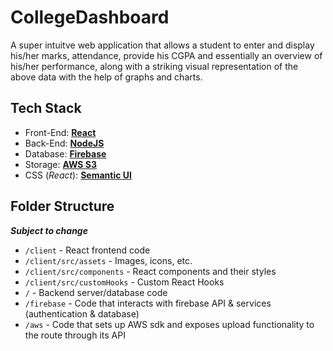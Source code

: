 # CollegeDashboard

A super intuitve web application that allows a student to enter and display his/her marks, attendance, provide his CGPA and essentially an overview of his/her performance, along with a striking visual representation of the above data with the help of graphs and charts. 

## Tech Stack

- Front-End: [**React**](https://reactjs.org/)
- Back-End: [**NodeJS**](https://nodejs.org/en/)
- Database: [**Firebase**](https://firebase.google.com/)
- Storage: [**AWS S3**](https://aws.amazon.com/s3/)
- CSS (_React_): [**Semantic UI**](https://react.semantic-ui.com)

## Folder Structure

_**Subject to change**_

 - `/client` - React frontend code
 - `/client/src/assets` - Images, icons, etc.
 - `/client/src/components` - React components and their styles
 - `/client/src/customHooks` - Custom React Hooks
 - `/` - Backend server/database code
 - `/firebase` - Code that interacts with firebase API & services (authentication & database)
 - `/aws` - Code that sets up AWS sdk and exposes upload functionality to the route through its API
